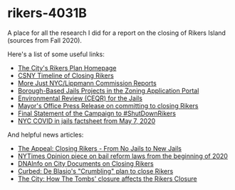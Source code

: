 # rikers-4031B
A place for all the research I did for a report on the closing of Rikers Island (sources from Fall 2020).

Here's a list of some useful links:
<ul>
  <li><a href="https://rikers.cityofnewyork.us/">The City's Rikers Plan Homepage</a> </li>
  <li><a href="https://www.cityandstateny.com/articles/policy/criminal-justice/timeline-closure-rikers-island.html">CSNY Timeline of Closing Rikers</a></li>
  <li><a href="https://www.morejustnyc.org/reports">More Just NYC/Lippmann Commission Reports</a></li>
  <li><a href="https://zap.planning.nyc.gov/projects/2019Y0061">Borough-Based Jails Projects in the Zoning Application Portal</a></li>
  <li><a href="https://a002-ceqraccess.nyc.gov/ceqr/Details?data=MThET0MwMDFZ0&signature=e330cd9c78430a8d28b580b159a7183c6bd2b3d8">Environmental Review (CEQR) for the Jails</a> </li>
  <li><a href="https://www1.nyc.gov/office-of-the-mayor/news/094-18/mayor-de-blasio-city-council-reach-agreement-replace-rikers-island-jails-with#/0">Mayor's Office Press Release on committing to closing Rikers</a> </li>
  <li><a href="https://medium.com/@ShutDownRikers/campaign-to-shut-down-rikers-official-statement-7e773a4fc0c4">Final Statement of the Campaign to #ShutDownRikers</a> </li>
  <li><a href="https://criminaljustice.cityofnewyork.us/wp-content/uploads/2020/05/COVID-factsheet_MAY-7-2020.pdf">NYC COVID in jails factsheet from May 7, 2020</a> </li>
 </ul>
 
 And helpful news articles:
 <ul>
 <li><a href="https://theappeal.org/how-the-push-to-close-rikers-went-from-no-jails-to-new-jails/">The Appeal: Closing Rikers - From No Jails to New Jails</a></li>
 <li><a href="https://www.nytimes.com/2020/02/15/opinion/bail-reform-nyc.html?searchResultPosition=3">NYTimes Opinion piece on bail reform laws from the beginning of 2020</a></li>
 <li><a href="https://www.dnainfo.com/new-york/20160414/college-point/here-are-city-documents-on-effort-close-rikers-that-de-blasio-denies/">DNAInfo on City Documents on Closing Rikers</a> </li>
 <li><a href="https://ny.curbed.com/2020/9/23/21451653/rikers-island-de-blasio-chinatown-jail-lawsuit">Curbed: De Blasio's "Crumbling" plan to close Rikers</a> </li>
 <li><a href="https://www.thecity.nyc/2020/10/19/21524219/manhattan-jail-tombs-replace-rikers-delayed-nyc">The City: How The Tombs' closure affects the Rikers Closure</a> </li>
</ul>
